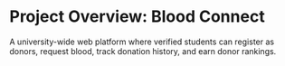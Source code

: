 # Project Overview: Blood Connect
A university-wide web platform where verified students can register as donors, request blood, track donation history, and earn donor rankings.